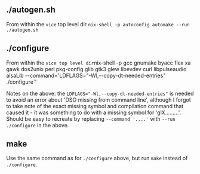 ## ./autogen.sh

From within the `vice` top level dir
`nix-shell -p autoconfig automake --run ./autogen.sh`

## ./configure

From within the ` vice top level dir
`nix-shell -p gcc gnumake byacc flex xa gawk dos2unix perl pkg-config glib gtk3 glew libevdev curl libpulseaudio alsaLib --command='LDFLAGS="-Wl,--copy-dt-needed-entries" ./configure`'

Notes on the above: the `LDFLAGS="-Wl,--copy-dt-needed-entries"` is needed to avoid an error about 'DSO missing from command line', although I forgot to take note of the exact missing symbol and compilation command that caused it - it was something to do with a missing symbol for 'glX.........'. Should be easy to recreate by replacing `--command '....'` with `--run ./configure` in the above.

## make

Use the same command as for `./configure` above, but run `make` instead of `./configure`.